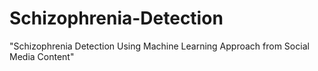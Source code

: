 # Schizophrenia-Detection
"Schizophrenia Detection Using Machine Learning Approach from Social Media Content"
